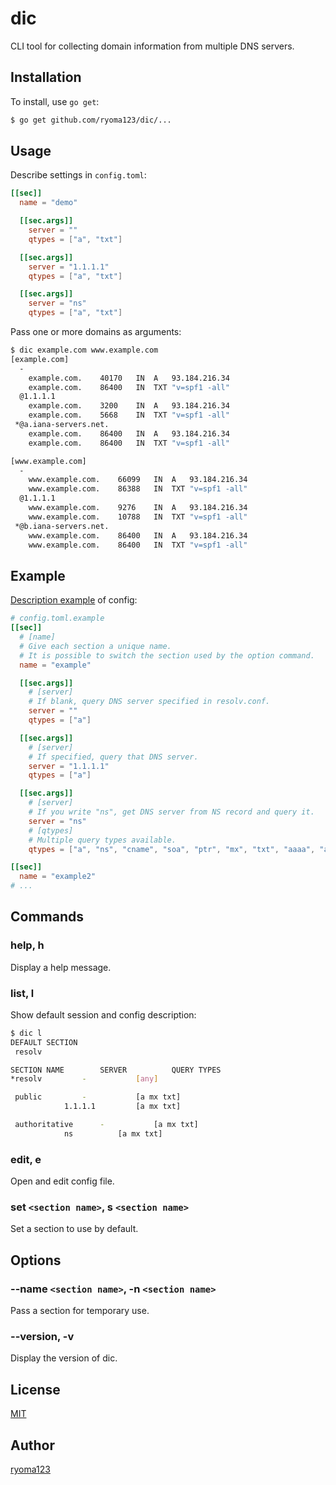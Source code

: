 # dic

CLI tool for collecting domain information from multiple DNS servers.

## Installation

To install, use `go get`:

```sh
$ go get github.com/ryoma123/dic/...
```

## Usage

Describe settings in `config.toml`:

```toml
[[sec]]
  name = "demo"

  [[sec.args]]
    server = ""
    qtypes = ["a", "txt"]

  [[sec.args]]
    server = "1.1.1.1"
    qtypes = ["a", "txt"]

  [[sec.args]]
    server = "ns"
    qtypes = ["a", "txt"]
```

Pass one or more domains as arguments:

```sh
$ dic example.com www.example.com
[example.com]
  -
    example.com.	40170	IN	A	93.184.216.34
    example.com.	86400	IN	TXT	"v=spf1 -all"
  @1.1.1.1
    example.com.	3200	IN	A	93.184.216.34
    example.com.	5668	IN	TXT	"v=spf1 -all"
 *@a.iana-servers.net.
    example.com.	86400	IN	A	93.184.216.34
    example.com.	86400	IN	TXT	"v=spf1 -all"

[www.example.com]
  -
    www.example.com.	66099	IN	A	93.184.216.34
    www.example.com.	86388	IN	TXT	"v=spf1 -all"
  @1.1.1.1
    www.example.com.	9276	IN	A	93.184.216.34
    www.example.com.	10788	IN	TXT	"v=spf1 -all"
 *@b.iana-servers.net.
    www.example.com.	86400	IN	A	93.184.216.34
    www.example.com.	86400	IN	TXT	"v=spf1 -all"
```

## Example

[Description example](https://github.com/ryoma123/dic/blob/master/config.toml.example) of config:

```toml
# config.toml.example
[[sec]]
  # [name]
  # Give each section a unique name.
  # It is possible to switch the section used by the option command.
  name = "example"

  [[sec.args]]
    # [server]
    # If blank, query DNS server specified in resolv.conf.
    server = ""
    qtypes = ["a"]

  [[sec.args]]
    # [server]
    # If specified, query that DNS server.
    server = "1.1.1.1"
    qtypes = ["a"]

  [[sec.args]]
    # [server]
    # If you write "ns", get DNS server from NS record and query it.
    server = "ns"
    # [qtypes]
    # Multiple query types available.
    qtypes = ["a", "ns", "cname", "soa", "ptr", "mx", "txt", "aaaa", "any"]

[[sec]]
  name = "example2"
# ...
```

## Commands

### help, h

Display a help message.

### list, l

Show default session and config description:

```sh
$ dic l
DEFAULT SECTION
 resolv

SECTION NAME		SERVER			QUERY TYPES
*resolv			-			[any]

 public			-			[a mx txt]
			1.1.1.1			[a mx txt]

 authoritative		-			[a mx txt]
			ns			[a mx txt]
```

### edit, e

Open and edit config file.

### set `<section name>`, s `<section name>`

Set a section to use by default.

## Options

### --name `<section name>`, -n `<section name>`

Pass a section for temporary use.

### --version, -v

Display the version of dic.

## License

[MIT](https://github.com/ryoma123/dic/blob/master/LICENSE)

## Author

[ryoma123](https://github.com/ryoma123)

